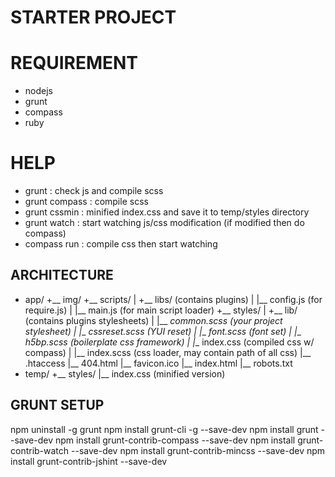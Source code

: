 # STARTER PROJECT

# REQUIREMENT
- nodejs
- grunt
- compass
- ruby

# HELP
- grunt : check js and compile scss
- grunt compass : compile scss
- grunt cssmin : minified index.css and save it to temp/styles directory
- grunt watch : start watching js/css modification (if modified then do compass)
- compass run : compile css then start watching 

## ARCHITECTURE
- app/
 +__ img/
 +__ scripts/
 |  +__ libs/ (contains plugins)
 |	|__ config.js (for require.js)
 |	|__ main.js (for main script loader)
 +__ styles/
 |	+__ lib/ (contains plugins stylesheets)
 |	|__ _common.scss (your project stylesheet)
 |	|__ _cssreset.scss (YUI reset)
 |	|__ _font.scss (font set)
 |	|__ _h5bp.scss (boilerplate css framework)
 |	|__ index.css (compiled css w/ compass)
 |	|__ index.scss (css loader, may contain path of all css)
 |__ .htaccess
 |__ 404.html
 |__ favicon.ico
 |__ index.html
 |__ robots.txt
- temp/
 +__ styles/
 	|__ index.css (minified version)


## GRUNT SETUP
npm uninstall -g grunt
npm install grunt-cli -g --save-dev
npm install grunt --save-dev
npm install grunt-contrib-compass --save-dev
npm install grunt-contrib-watch --save-dev
npm install grunt-contrib-mincss --save-dev
npm install grunt-contrib-jshint --save-dev